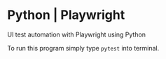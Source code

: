 # Python | Playwright
UI test automation with Playwright using Python

To run this program simply type `pytest` into terminal.
